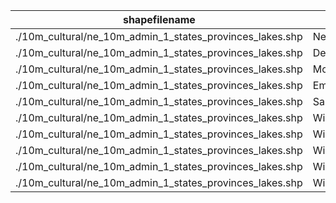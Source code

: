 shapefilename                                             |  var                     |  value
----------------------------------------------------------|--------------------------|-------
./10m_cultural/ne_10m_admin_1_states_provinces_lakes.shp  |  New_name                |  745
./10m_cultural/ne_10m_admin_1_states_provinces_lakes.shp  |  Deleted_name            |  2
./10m_cultural/ne_10m_admin_1_states_provinces_lakes.shp  |  Modified_name           |  750
./10m_cultural/ne_10m_admin_1_states_provinces_lakes.shp  |  Empty_name              |  5124
./10m_cultural/ne_10m_admin_1_states_provinces_lakes.shp  |  Same_name               |  84267
./10m_cultural/ne_10m_admin_1_states_provinces_lakes.shp  |  Wikidataid_redirected   |  0
./10m_cultural/ne_10m_admin_1_states_provinces_lakes.shp  |  Wikidataid_notfound     |  0
./10m_cultural/ne_10m_admin_1_states_provinces_lakes.shp  |  Wikidataid_null         |  265
./10m_cultural/ne_10m_admin_1_states_provinces_lakes.shp  |  Wikidataid_notnull      |  4328
./10m_cultural/ne_10m_admin_1_states_provinces_lakes.shp  |  Wikidataid_badformated  |  0
